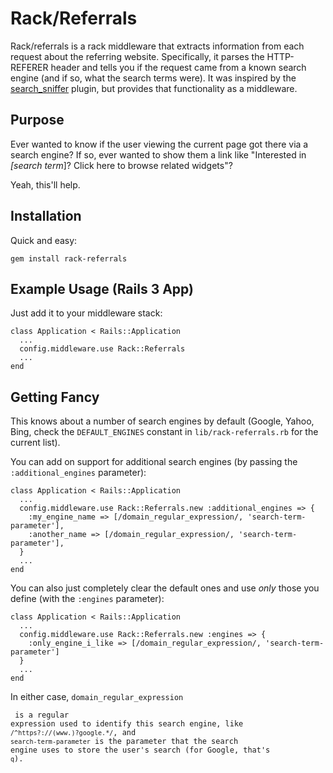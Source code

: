 Rack/Referrals
=============

Rack/referrals is a rack middleware that extracts information from each request about the referring website.  Specifically, it parses the HTTP-REFERER header and tells you if the request came from a known search engine (and if so, what the search terms were). It was inspired by the [search_sniffer](https://github.com/squeejee/search_sniffer) plugin, but provides that functionality as a middleware.


Purpose
-------

Ever wanted to know if the user viewing the current page got there via a search engine?  If so, ever wanted to show them a link like "Interested in *[search term*]? Click here to browse related widgets"? 
  
Yeah, this'll help.


Installation
------------

Quick and easy:

    gem install rack-referrals


Example Usage (Rails 3 App)
-------------------------

Just add it to your middleware stack:

    class Application < Rails::Application
      ...
      config.middleware.use Rack::Referrals
      ...
    end


Getting Fancy
-------------

This knows about a number of search engines by default (Google, Yahoo, Bing, check the <code>DEFAULT_ENGINES</code> constant in <code>lib/rack-referrals.rb</code> for the current list).

You can add on support for additional search engines (by passing the <code>:additional_engines</code> parameter):

    class Application < Rails::Application
      ...
      config.middleware.use Rack::Referrals.new :additional_engines => {
        :my_engine_name => [/domain_regular_expression/, 'search-term-parameter'],
        :another_name => [/domain_regular_expression/, 'search-term-parameter'],
      }
      ...
    end
    
You can also just completely clear the default ones and use _only_ those you define (with the <code>:engines</code> parameter):

    class Application < Rails::Application
      ...
      config.middleware.use Rack::Referrals.new :engines => {
        :only_engine_i_like => [/domain_regular_expression/, 'search-term-parameter']
      }
      ...
    end

In either case, <code>domain_regular_expression</p> is a regular expression used to identify this search engine, like <code>/^https?:\/\/(www\.)?google.*/</code>, and <code>search-term-parameter</code> is the parameter that the search engine uses to store the user's search (for Google, that's <code>q</code>).